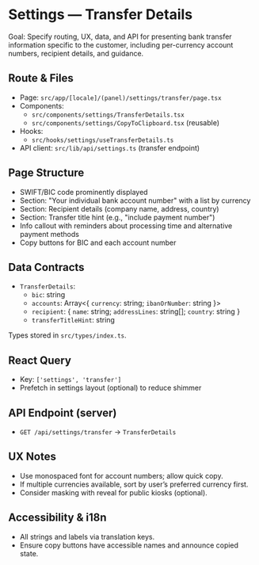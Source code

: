 # Settings — Transfer Details

Goal: Specify routing, UX, data, and API for presenting bank transfer information specific to the customer, including per-currency account numbers, recipient details, and guidance.

## Route & Files

- Page: `src/app/[locale]/(panel)/settings/transfer/page.tsx`
- Components:
  - `src/components/settings/TransferDetails.tsx`
  - `src/components/settings/CopyToClipboard.tsx` (reusable)
- Hooks:
  - `src/hooks/settings/useTransferDetails.ts`
- API client: `src/lib/api/settings.ts` (transfer endpoint)

## Page Structure

- SWIFT/BIC code prominently displayed
- Section: "Your individual bank account number" with a list by currency
- Section: Recipient details (company name, address, country)
- Section: Transfer title hint (e.g., "include payment number")
- Info callout with reminders about processing time and alternative payment methods
- Copy buttons for BIC and each account number

## Data Contracts

- `TransferDetails`:
  - `bic`: string
  - `accounts`: Array<{ `currency`: string; `ibanOrNumber`: string }>
  - `recipient`: { `name`: string; `addressLines`: string[]; `country`: string }
  - `transferTitleHint`: string

Types stored in `src/types/index.ts`.

## React Query

- Key: `['settings', 'transfer']`
- Prefetch in settings layout (optional) to reduce shimmer

## API Endpoint (server)

- `GET /api/settings/transfer` → `TransferDetails`

## UX Notes

- Use monospaced font for account numbers; allow quick copy.
- If multiple currencies available, sort by user’s preferred currency first.
- Consider masking with reveal for public kiosks (optional).

## Accessibility & i18n

- All strings and labels via translation keys.
- Ensure copy buttons have accessible names and announce copied state.

